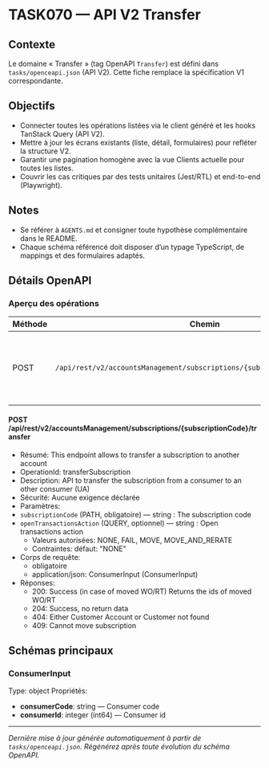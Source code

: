 # TASK070 — API V2 Transfer

## Contexte
Le domaine « Transfer » (tag OpenAPI `Transfer`) est défini dans `tasks/openceapi.json` (API V2). Cette fiche remplace la spécification V1 correspondante.

## Objectifs
- Connecter toutes les opérations listées via le client généré et les hooks TanStack Query (API V2).
- Mettre à jour les écrans existants (liste, détail, formulaires) pour refléter la structure V2.
- Garantir une pagination homogène avec la vue Clients actuelle pour toutes les listes.
- Couvrir les cas critiques par des tests unitaires (Jest/RTL) et end-to-end (Playwright).

## Notes
- Se référer à `AGENTS.md` et consigner toute hypothèse complémentaire dans le README.
- Chaque schéma référencé doit disposer d’un typage TypeScript, de mappings et des formulaires adaptés.

## Détails OpenAPI

### Aperçu des opérations

| Méthode | Chemin | Résumé | OperationId |
| --- | --- | --- | --- |
| POST | `/api/rest/v2/accountsManagement/subscriptions/{subscriptionCode}/transfer` | This endpoint allows to transfer a subscription to another account | transferSubscription |

#### POST /api/rest/v2/accountsManagement/subscriptions/{subscriptionCode}/transfer

- Résumé: This endpoint allows to transfer a subscription to another account
- OperationId: transferSubscription
- Description: API to transfer the subscription from a consumer to an other consumer (UA)
- Sécurité: Aucune exigence déclarée
- Paramètres:
- `subscriptionCode` (PATH, obligatoire) — string : The subscription code
- `openTransactionsAction` (QUERY, optionnel) — string : Open transactions action 
  - Valeurs autorisées: NONE, FAIL, MOVE, MOVE_AND_RERATE
  - Contraintes: défaut: "NONE"
- Corps de requête:
  - obligatoire
  - application/json: ConsumerInput (ConsumerInput)
- Réponses:
  - 200: Success (in case of moved WO/RT) Returns the ids of moved WO/RT
  - 204: Success, no return data
  - 404: Either Customer Account or Customer not found
  - 409: Cannot move subscription

## Schémas principaux

### ConsumerInput
Type: object
Propriétés:
- **consumerCode**: string — Consumer code
- **consumerId**: integer (int64) — Consumer id

---

_Dernière mise à jour générée automatiquement à partir de `tasks/openceapi.json`. Régénérez après toute évolution du schéma OpenAPI._
